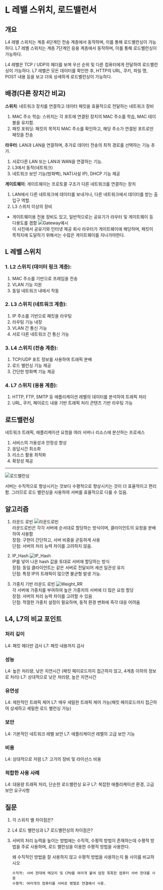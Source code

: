 # L 레밸 스위치, 로드밸런서

## 개요
L4 레벨 스위치는 계층 4단계인 전송 계층에서 동작하며, 이를 통해 로드벨런싱이 가능하다.
L7 레벨 스위치는 계층 7단계인 응용 계층에서 동작하며, 이를 통해 로드벨런싱이 가능하다.

L4 레벨은 TCP / UDP의 헤더를 보며 우선 순위 및 다른 컴퓨터에게 전달하여 로드벨런싱이 가능하다.
L7 레벨은 모든 데이터를 확인한 후, HTTP의 URL, 쿠키, 파일 명, POST 내용 등을 보고 더욱 상세하게 로드벨런싱이 가능하다.

## 배경(다른 장치간 비교)

**스위치**: 네트워크 장치를 연결하고 데이터 패킷을 효율적으로 전달하는 네트워크 장비
1. MAC 주소 학습: 스위치는 각 포트에 연결된 장치의 MAC 주소를 학습, MAC 테이블을 유지함. 
2. 패킷 포워딩: 패킷의 목적지 MAC 주소를 확인하고, 해당 주소가 연결된 포트로만 패킷을 전송

**라우터**: LAN과 LAN을 연결하며, 추가로 데이터 전송의 최적 경로를 선택하는 기능 추가.
1. 서로다른 LAN 또는 LAN과 WAN을 연결하는 기능.
2. L3에서 동작(네트워크)
3. 네트워크 보안 기능(방화벽), NAT(사설 IP), DHCP 기능 제공


**게이트웨이**: 게이트웨이는 프로토콜 구조가 다른 네트워크를 연결하는 장치
1. LAN에서 다른 네트워크에 데이터를 보내거나, 다른 네트워크에서 데이터를 받는 출입구 역할.
2. L3 스위치 이상의 장비
* 게이트웨이용 전용 장비도 있고, 일반적으로는 공유기가 라우터 및 게이트웨이 등 다용도를 겸함
![Gateway예시](./이미지/gatewayex1.png)
<br/>이 사진에서 공유기와 인터넷 제공 회사 라우터가 게이트웨이에 해당하며, 패킷이 목적지에 도달하기 위해서는 수많은 게이트웨이를 지나가야한다.

## L 레밸 스위치

### 1. L2 스위치 (데이터 링크 계층):

1. MAC 주소를 기반으로 프레임을 전송
2. VLAN 기능 지원
3. 동일 네트워크 내에서 작동


### 2. L3 스위치 (네트워크 계층):

1. IP 주소를 기반으로 패킷을 라우팅
2. 라우팅 기능 내장
3. VLAN 간 통신 가능
4. 서로 다른 네트워크 간 통신 가능


### 3. L4 스위치 (전송 계층):

1. TCP/UDP 포트 정보를 사용하여 트래픽 분배
2. 로드 밸런싱 기능 제공
3. 간단한 방화벽 기능 제공

### 4. L7 스위치 (응용 계층):

1. HTTP, FTP, SMTP 등 애플리케이션 레벨의 데이터를 분석하여 트래픽 처리
2. URL, 쿠키, 페이로드 내용 기반 트래픽 처리
콘텐츠 기반 라우팅 가능


## 로드밸런싱

네트워크 트래픽, 애플리케이션 요청을 여러 서버나 리소스에 분산하는 프로세스
1. 서비스의 가용성과 안정성 향상
2. 응답시간 최소화
3. 리소스 활용 최적화
4. 확장성 제공
- - -
![로드밸런싱](./이미지/load.png)

서버는 수직적으로 향상시키는 것보다 수평적으로 향상시키는 것이 더 효율적이고 편리함. 그러므로 로드 밸런싱을 사용하여 서버를 효율적으로 다룰 수 있음.

## 알고리즘

1. 라운드 로빈
![라운드로빈](./이미지/RR.png)
<br/>라운드로빈은 각각 서버에 순서대로 할당하는 방식이며, 클라이언트의 요청을 분배하여 사용함
<br/>장점: 구현이 간단하고, 서버 비중을 균등하게 사용
<br/>단점: 서버의 처리 능력 차이를 고려하지 않음.


2. IP_Hash
![IP_Hash](./이미지/IPHash.png)
<br/>IP를 넣어 나온 hash 값을 토대로 서버에 할당하는 방식
<br/>장점: 동일 클라이언트는 같은 서버로 전달되어 세션 일관성 유지
<br/>단점: 특정 IP의 트래픽이 많으면 불균형 발생 가능.

3. 가중치 기반 라운드 로빈
![Weight_RR](./이미지/weightRR.png)
<br/>각 서버에 가중치를 부여하여 높은 가중치의 서버에 더 많은 요청 할당
<br/>장점: 서버의 처리 능력 차이를 고려할 수 있음
<br/>단점: 적절한 가중치 설정이 필요하며, 동적 환경 변화에 즉각 대응 어려움


## L4, L7의 비교 포인트
### 처리 깊이

L4: 패킷 헤더만 검사
L7: 패킷 내용까지 검사

### 성능

L4: 높은 처리량, 낮은 지연시간 (패킷 페이로드까지 접근하지 않고, 4계층 이하의 정보로 처리)
L7: 상대적으로 낮은 처리량, 높은 지연시간

### 유연성

L4: 제한적인 트래픽 제어
L7: 매우 세밀한 트래픽 제어 가능(패킷 페이로드까지 접근하여 상세하고 세밀한 로드 밸런싱 가능)

### 보안

L4: 기본적인 네트워크 레벨 보안
L7: 애플리케이션 레벨의 고급 보안 기능

### 비용

L4: 상대적으로 저렴
L7: 고가의 장비 및 라이선스 비용

### 적합한 사용 사례

L4: 대용량 트래픽 처리, 단순한 로드밸런싱 요구
L7: 복잡한 애플리케이션 환경, 고급 보안 요구사항

## 질문

1. 각 스위치 별 차이점은?

2. L4 로드 밸런싱과 L7 로드벨런싱의 차이점은?

3. 서버의 처리 능력을 높이는 방법에는 수직적, 수평적 방법이 존재하는데 
수평적 방법을 주로 사용하며, 로드 밸런싱을 이용한 수평적 방법을 사용한다.

	
	왜 수직적인 방법을 잘 사용하지 않고 수평적 방법을 사용하는지 둘 사이를 비교하시오
	```
	수직적: 서버 한대에 메모리 및 CPU를 여러개 붙여 엄청 똑똑한 컴퓨터 서버 한대를 사용
	수평적: 여러개의 컴퓨터를 서버로 병렬로 연결해서 사용.